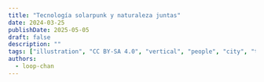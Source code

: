 ```yaml
---
title: "Tecnología solarpunk y naturaleza juntas"
date: 2024-03-25
publishDate: 2025-05-05
draft: false
description: ""
tags: ["illustration", "CC BY-SA 4.0", "vertical", "people", "city", "transport", "tram" ]
authors:
  - loop-chan
---
```

